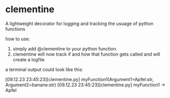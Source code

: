 # clementine
A lightweight decorator for logging and tracking the usuage of python functions

how to use:

1) simply add @clementine to your python function.
2) clementine will now track if and how that function gets called and will create a logfile

a terminal output could look like this:

[09.12.23 23:45:23][clementine.py] myFunction1(Argument1=Apfel:str, Argument2=banane:str)
[09.12.23 23:45:23][clementine.py] myFunction1 -> Apfel
